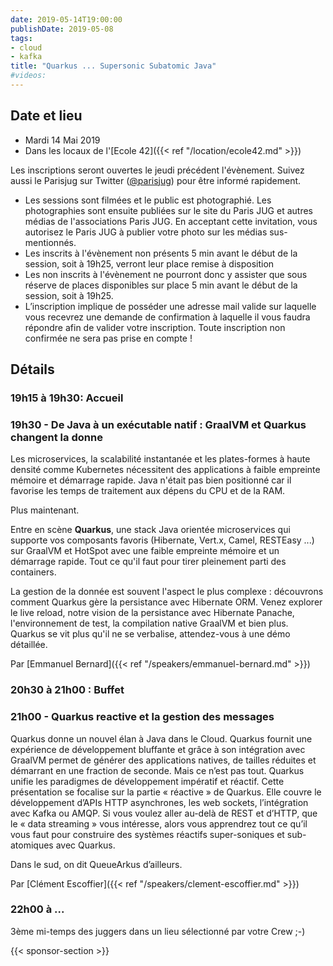 ```yaml
---
date: 2019-05-14T19:00:00
publishDate: 2019-05-08
tags:
- cloud
- kafka
title: "Quarkus ... Supersonic Subatomic Java"
#videos:
---
```


## Date et lieu

- Mardi 14 Mai 2019
- Dans les locaux de l'[Ecole 42]({{< ref "/location/ecole42.md" >}})

Les inscriptions seront ouvertes le jeudi précédent l'évènement. Suivez aussi le Parisjug sur Twitter ([@parisjug](https://twitter.com/parisjug)) pour être informé rapidement.
- Les sessions sont filmées et le public est photographié. Les photographies sont ensuite publiées sur le site du Paris JUG et autres médias de l'associations Paris JUG. En acceptant cette invitation, vous autorisez le Paris JUG à publier votre photo sur les médias sus-mentionnés.
- Les inscrits à l'évènement non présents 5 min avant le début de la session, soit à 19h25, verront leur place remise à disposition
- Les non inscrits à l'évènement ne pourront donc y assister que sous réserve de places disponibles sur place 5 min avant le début de la session, soit à 19h25.
- L’inscription implique de posséder une adresse mail valide sur laquelle vous recevrez une demande de confirmation à laquelle il vous faudra répondre afin de valider votre inscription. Toute inscription non confirmée ne sera pas prise en compte !

## Détails

### 19h15 à 19h30: Accueil

### 19h30 - De Java à un exécutable natif : GraalVM et Quarkus changent la donne

Les microservices, la scalabilité instantanée et les plates-formes à haute densité comme Kubernetes nécessitent des applications à faible empreinte mémoire et démarrage rapide. Java n'était pas bien positionné car il favorise les temps de traitement aux dépens du CPU et de la RAM.

Plus maintenant.

Entre en scène **Quarkus**, une stack Java orientée microservices qui supporte vos composants favoris (Hibernate, Vert.x, Camel, RESTEasy ...) sur GraalVM et HotSpot avec une faible empreinte mémoire et un démarrage rapide. Tout ce qu'il faut pour tirer pleinement parti des containers.

La gestion de la donnée est souvent l'aspect le plus complexe : découvrons comment Quarkus gère la persistance avec Hibernate ORM. Venez explorer le live reload, notre vision de la persistance avec Hibernate Panache, l'environnement de test, la compilation native GraalVM et bien plus. Quarkus se vit plus qu'il ne se verbalise, attendez-vous à une démo détaillée.

Par [Emmanuel Bernard]({{< ref "/speakers/emmanuel-bernard.md" >}})

### 20h30 à 21h00 : Buffet

### 21h00 - Quarkus reactive et la gestion des messages

Quarkus donne un nouvel élan à Java dans le Cloud. Quarkus fournit une expérience de développement bluffante et grâce à son intégration avec GraalVM permet de générer des applications natives, de tailles réduites et démarrant en une fraction de seconde. Mais ce n’est pas tout. Quarkus unifie les paradigmes de développement impératif et réactif. Cette présentation se focalise sur la partie « réactive » de Quarkus. Elle couvre le développement d’APIs HTTP asynchrones, les web sockets, l’intégration avec Kafka ou AMQP. Si vous voulez aller au-delà de REST et d’HTTP, que le « data streaming » vous intéresse, alors vous apprendrez tout ce qu’il vous faut pour construire des systèmes réactifs super-soniques et sub-atomiques avec Quarkus.

Dans le sud, on dit QueueArkus d’ailleurs.

Par [Clément Escoffier]({{< ref "/speakers/clement-escoffier.md" >}})

### 22h00 à ...

3ème mi-temps des juggers dans un lieu sélectionné par votre Crew ;-)

{{< sponsor-section >}}
